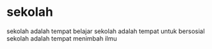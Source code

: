# sekolah
sekolah adalah tempat belajar
sekolah adalah tempat untuk bersosial
sekolah adalah tempat menimbah ilmu
